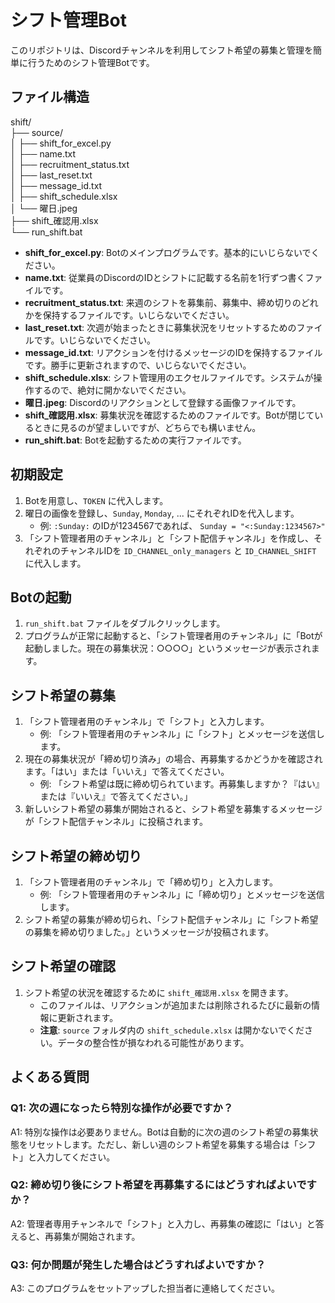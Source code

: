 # シフト管理Bot

このリポジトリは、Discordチャンネルを利用してシフト希望の募集と管理を簡単に行うためのシフト管理Botです。

## ファイル構造

shift/  
├── source/  
│ ├── shift_for_excel.py  
│ ├── name.txt  
│ ├── recruitment_status.txt  
│ ├── last_reset.txt  
│ ├── message_id.txt  
│ ├── shift_schedule.xlsx  
│ └── 曜日.jpeg  
├── shift_確認用.xlsx  
└── run_shift.bat  


- **shift_for_excel.py**: Botのメインプログラムです。基本的にいじらないでください。
- **name.txt**: 従業員のDiscordのIDとシフトに記載する名前を1行ずつ書くファイルです。
- **recruitment_status.txt**: 来週のシフトを募集前、募集中、締め切りのどれかを保持するファイルです。いじらないでください。
- **last_reset.txt**: 次週が始まったときに募集状況をリセットするためのファイルです。いじらないでください。
- **message_id.txt**: リアクションを付けるメッセージのIDを保持するファイルです。勝手に更新されますので、いじらないでください。
- **shift_schedule.xlsx**: シフト管理用のエクセルファイルです。システムが操作するので、絶対に開かないでください。
- **曜日.jpeg**: Discordのリアクションとして登録する画像ファイルです。
- **shift_確認用.xlsx**: 募集状況を確認するためのファイルです。Botが閉じているときに見るのが望ましいですが、どちらでも構いません。
- **run_shift.bat**: Botを起動するための実行ファイルです。

## 初期設定

1. Botを用意し、`TOKEN` に代入します。
2. 曜日の画像を登録し、`Sunday`, `Monday`, ... にそれぞれIDを代入します。
   - 例: `:Sunday:` のIDが1234567であれば、 `Sunday = "<:Sunday:1234567>"`
3. 「シフト管理者用のチャンネル」と「シフト配信チャンネル」を作成し、それぞれのチャンネルIDを `ID_CHANNEL_only_managers` と `ID_CHANNEL_SHIFT` に代入します。

## Botの起動

1. `run_shift.bat` ファイルをダブルクリックします。
2. プログラムが正常に起動すると、「シフト管理者用のチャンネル」に「Botが起動しました。現在の募集状況：○○○○」というメッセージが表示されます。

## シフト希望の募集

1. 「シフト管理者用のチャンネル」で「シフト」と入力します。
   - 例: 「シフト管理者用のチャンネル」に「シフト」とメッセージを送信します。
2. 現在の募集状況が「締め切り済み」の場合、再募集するかどうかを確認されます。「はい」または「いいえ」で答えてください。
   - 例: 「シフト希望は既に締め切られています。再募集しますか？『はい』または『いいえ』で答えてください。」
3. 新しいシフト希望の募集が開始されると、シフト希望を募集するメッセージが「シフト配信チャンネル」に投稿されます。

## シフト希望の締め切り

1. 「シフト管理者用のチャンネル」で「締め切り」と入力します。
   - 例: 「シフト管理者用のチャンネル」に「締め切り」とメッセージを送信します。
2. シフト希望の募集が締め切られ、「シフト配信チャンネル」に「シフト希望の募集を締め切りました。」というメッセージが投稿されます。

## シフト希望の確認

1. シフト希望の状況を確認するために `shift_確認用.xlsx` を開きます。
   - このファイルは、リアクションが追加または削除されるたびに最新の情報に更新されます。
   - **注意**: `source` フォルダ内の `shift_schedule.xlsx` は開かないでください。データの整合性が損なわれる可能性があります。

## よくある質問

### Q1: 次の週になったら特別な操作が必要ですか？

A1: 特別な操作は必要ありません。Botは自動的に次の週のシフト希望の募集状態をリセットします。ただし、新しい週のシフト希望を募集する場合は「シフト」と入力してください。

### Q2: 締め切り後にシフト希望を再募集するにはどうすればよいですか？

A2: 管理者専用チャンネルで「シフト」と入力し、再募集の確認に「はい」と答えると、再募集が開始されます。

### Q3: 何か問題が発生した場合はどうすればよいですか？

A3: このプログラムをセットアップした担当者に連絡してください。
